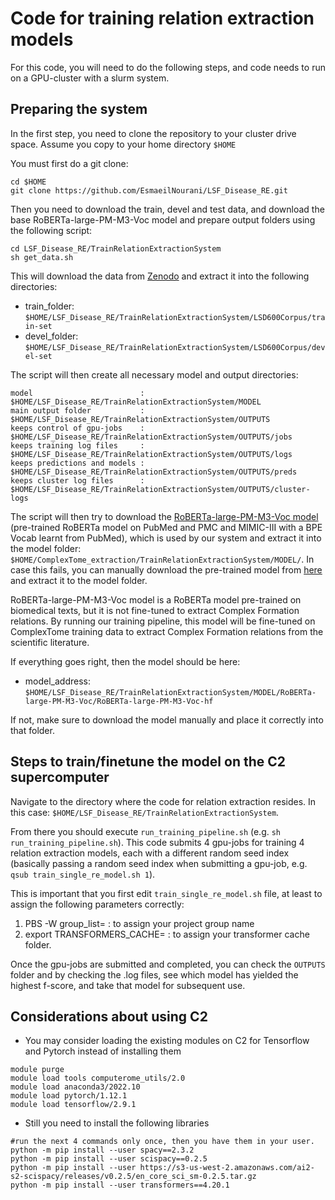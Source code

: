 # Code for training relation extraction models
For this code, you will need to do the following steps, and code needs to run on a GPU-cluster with a slurm system.

## Preparing the system
In the first step, you need to clone the repository to your cluster drive space.
Assume you copy to your home directory `$HOME`

You must first do a git clone:
```
cd $HOME
git clone https://github.com/EsmaeilNourani/LSF_Disease_RE.git

```

Then you need to download the train, devel and test data, and download the base RoBERTa-large-PM-M3-Voc model and prepare output folders using the following script:
```
cd LSF_Disease_RE/TrainRelationExtractionSystem
sh get_data.sh
```

This will download the data from [Zenodo](https://zenodo.org/records/12684263/files/LSD600.tar.gz/content) and extract it into the following directories:


- train_folder: `$HOME/LSF_Disease_RE/TrainRelationExtractionSystem/LSD600Corpus/train-set`
- devel_folder: `$HOME/LSF_Disease_RE/TrainRelationExtractionSystem/LSD600Corpus/devel-set`

The script will then create all necessary model and output directories:

```
model                        : $HOME/LSF_Disease_RE/TrainRelationExtractionSystem/MODEL
main output folder           : $HOME/LSF_Disease_RE/TrainRelationExtractionSystem/OUTPUTS
keeps control of gpu-jobs    : $HOME/LSF_Disease_RE/TrainRelationExtractionSystem/OUTPUTS/jobs
keeps training log files     : $HOME/LSF_Disease_RE/TrainRelationExtractionSystem/OUTPUTS/logs
keeps predictions and models : $HOME/LSF_Disease_RE/TrainRelationExtractionSystem/OUTPUTS/preds
keeps cluster log files      : $HOME/LSF_Disease_RE/TrainRelationExtractionSystem/OUTPUTS/cluster-logs
```

The script will then try to download the [RoBERTa-large-PM-M3-Voc model](https://dl.fbaipublicfiles.com/biolm/RoBERTa-large-PM-M3-Voc-hf.tar.gz) (pre-trained RoBERTa model on PubMed and PMC and MIMIC-III with a BPE Vocab learnt from PubMed),
which is used by our system and extract it into the model folder: `$HOME/ComplexTome_extraction/TrainRelationExtractionSystem/MODEL/`.
In case this fails, you can manually download the pre-trained model from [here](https://github.com/facebookresearch/bio-lm/blob/main/README.md) and extract it to the model folder.

RoBERTa-large-PM-M3-Voc model is a RoBERTa model pre-trained on biomedical texts, but it is not fine-tuned to extract Complex Formation relations.
By running our training pipeline, this model will be fine-tuned on ComplexTome training data to extract Complex Formation relations from the scientific literature.

If everything goes right, then the model should be here:
- model_address: `$HOME/LSF_Disease_RE/TrainRelationExtractionSystem/MODEL/RoBERTa-large-PM-M3-Voc/RoBERTa-large-PM-M3-Voc-hf`

If not, make sure to download the model manually and place it correctly into that folder.

## Steps to train/finetune the model on the C2 supercomputer

Navigate to the directory where the code for relation extraction resides. In this case: `$HOME/LSF_Disease_RE/TrainRelationExtractionSystem`.

From there you should execute `run_training_pipeline.sh` (e.g. `sh run_training_pipeline.sh`).
This code submits 4 gpu-jobs for training 4 relation extraction models, each with a different random seed index 
(basically passing a random seed index when submitting a gpu-job, e.g. `qsub train_single_re_model.sh 1`).

This is important that you first edit `train_single_re_model.sh` file, at least to assign the following parameters correctly:
1. PBS -W group_list= : to assign your project group name
2. export TRANSFORMERS_CACHE= : to assign your transformer cache folder. 

Once the gpu-jobs are submitted and completed, you can check the `OUTPUTS` folder and by checking the .log files, see which model has yielded the highest f-score,
and take that model for subsequent use.

## Considerations about using C2
* You may consider loading the existing modules on C2 for Tensorflow and Pytorch instead of installing them
```
module purge
module load tools computerome_utils/2.0
module load anaconda3/2022.10
module load pytorch/1.12.1
module load tensorflow/2.9.1
```

* Still you need to install the following libraries
```
#run the next 4 commands only once, then you have them in your user.
python -m pip install --user spacy==2.3.2
python -m pip install --user scispacy==0.2.5
python -m pip install --user https://s3-us-west-2.amazonaws.com/ai2-s2-scispacy/releases/v0.2.5/en_core_sci_sm-0.2.5.tar.gz
python -m pip install --user transformers==4.20.1
```

